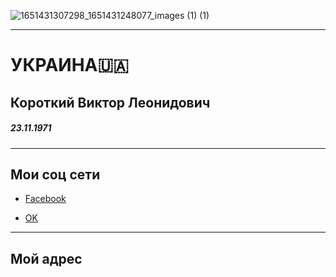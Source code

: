 ![1651431307298_1651431248077_images (1) (1)](https://user-images.githubusercontent.com/108808767/177547614-3b96ad63-0714-46f0-a052-789008da265b.jpeg)
<hr />
<html lang="en">
 <body>
 <meta charset="UTF-8">
 <h1>УКРАИНА🇺🇦</h1>
 <h2>Короткий Виктор Леонидович</h2>
 <h5>23.11.1971</h5>
<hr />
 <h2>Мои соц сети</h2>
 <ul>
  <li><a href="https://m.facebook.com/profile.php?=bookmarks"target="_blank">Facebook</a></li></ul>
 <ul>
  <li><a href="http://m.ok.ru/dk?st.cmd=userMain&tkn=838&_prevCmd=main"target="_blank">OK</a></li></ul>
<hr />
 <h2>Мой адрес</h2>
 
 
 
 

 




 





 
  
